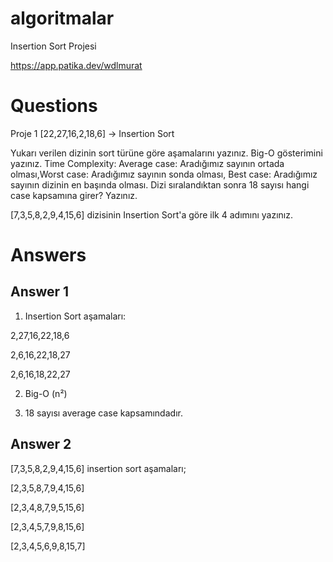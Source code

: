 # algoritmalar
Insertion Sort Projesi

https://app.patika.dev/wdlmurat

# Questions

Proje 1
[22,27,16,2,18,6] -> Insertion Sort

Yukarı verilen dizinin sort türüne göre aşamalarını yazınız.
Big-O gösterimini yazınız.
Time Complexity: Average case: Aradığımız sayının ortada olması,Worst case: Aradığımız sayının sonda olması, Best case: Aradığımız sayının dizinin en başında olması.
Dizi sıralandıktan sonra 18 sayısı hangi case kapsamına girer? Yazınız.


[7,3,5,8,2,9,4,15,6] dizisinin Insertion Sort'a göre ilk 4 adımını yazınız.

# Answers

## Answer 1

1. Insertion Sort aşamaları:

2,27,16,22,18,6

2,6,16,22,18,27

2,6,16,18,22,27

2. Big-O (n²)

3. 18 sayısı average case kapsamındadır.


## Answer 2

[7,3,5,8,2,9,4,15,6] insertion sort aşamaları;

[2,3,5,8,7,9,4,15,6]

[2,3,4,8,7,9,5,15,6]

[2,3,4,5,7,9,8,15,6]

[2,3,4,5,6,9,8,15,7]
